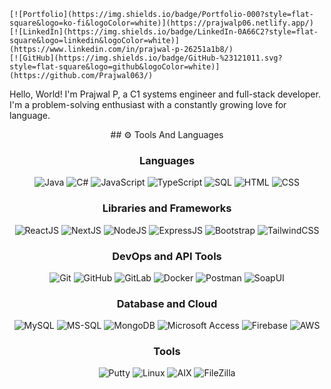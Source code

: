 
    [![Portfolio](https://img.shields.io/badge/Portfolio-000?style=flat-square&logo=ko-fi&logoColor=white)](https://prajwalp06.netlify.app/)
    [![LinkedIn](https://img.shields.io/badge/LinkedIn-0A66C2?style=flat-square&logo=linkedin&logoColor=white)](https://www.linkedin.com/in/prajwal-p-26251a1b8/)
    [![GitHub](https://img.shields.io/badge/GitHub-%23121011.svg?style=flat-square&logo=github&logoColor=white)](https://github.com/Prajwal063/)



Hello, World! I'm Prajwal P, a C1 systems engineer and full-stack developer. I'm a problem-solving enthusiast with a constantly growing love for language.

<div style="text-align: center;">
  ## ⚙️ Tools And Languages
  
  ### Languages
  ![Java](https://img.shields.io/badge/Java-%23ED8B00.svg?style=flat-square&logo=java&logoColor=white)
  ![C#](https://img.shields.io/badge/C%23-%23239120.svg?style=flat-square&logo=c-sharp&logoColor=white)
  ![JavaScript](https://img.shields.io/badge/JavaScript-%23323330.svg?style=flat-square&logo=javascript&logoColor=%23F7DF1E)
  ![TypeScript](https://img.shields.io/badge/TypeScript-%23007ACC.svg?style=flat-square&logo=typescript&logoColor=white)
  ![SQL](https://img.shields.io/badge/SQL-%23007ACC.svg?style=flat-square&logo=sql&logoColor=white)
  ![HTML](https://img.shields.io/badge/HTML-%23E34F26.svg?style=flat-square&logo=html5&logoColor=white)
  ![CSS](https://img.shields.io/badge/CSS-%231572B6.svg?style=flat-square&logo=css3&logoColor=white)
  
  ### Libraries and Frameworks
  ![ReactJS](https://img.shields.io/badge/ReactJS-%2320232a.svg?style=flat-square&logo=react&logoColor=%2361DAFB)
  ![NextJS](https://img.shields.io/badge/NextJS-black?style=flat-square&logo=next.js&logoColor=white)
  ![NodeJS](https://img.shields.io/badge/NodeJS-6DA55F?style=flat-square&logo=node.js&logoColor=white)
  ![ExpressJS](https://img.shields.io/badge/ExpressJS-%23404d59.svg?style=flat-square&logo=express&logoColor=%2361DAFB)
  ![Bootstrap](https://img.shields.io/badge/Bootstrap-%238511FA.svg?style=flat-square&logo=bootstrap&logoColor=white)
  ![TailwindCSS](https://img.shields.io/badge/TailwindCSS-%2338B2AC.svg?style=flat-square&logo=tailwind-css&logoColor=white)
  
  ### DevOps and API Tools
  ![Git](https://img.shields.io/badge/Git-%23F05033.svg?style=flat-square&logo=git&logoColor=white)
  ![GitHub](https://img.shields.io/badge/GitHub-%23121011.svg?style=flat-square&logo=github&logoColor=white)
  ![GitLab](https://img.shields.io/badge/GitLab-%23181717.svg?style=flat-square&logo=gitlab&logoColor=white)
  ![Docker](https://img.shields.io/badge/Docker-%232496ED.svg?style=flat-square&logo=docker&logoColor=white)
  ![Postman](https://img.shields.io/badge/Postman-FF6C37?style=flat-square&logo=postman&logoColor=white)
  ![SoapUI](https://img.shields.io/badge/SoapUI-%23000000.svg?style=flat-square&logo=soapui&logoColor=white)
  
  ### Database and Cloud
  ![MySQL](https://img.shields.io/badge/MySQL-4479A1.svg?style=flat-square&logo=mysql&logoColor=white)
  ![MS-SQL](https://img.shields.io/badge/MS--SQL-%23CC2927.svg?style=flat-square&logo=microsoft-sql-server&logoColor=white)
  ![MongoDB](https://img.shields.io/badge/MongoDB-%234ea94b.svg?style=flat-square&logo=mongodb&logoColor=white)
  ![Microsoft Access](https://img.shields.io/badge/Microsoft%20Access-%230056D2.svg?style=flat-square&logo=microsoft-access&logoColor=white)
  ![Firebase](https://img.shields.io/badge/Firebase-%23FFCA28.svg?style=flat-square&logo=firebase&logoColor=white)
  ![AWS](https://img.shields.io/badge/AWS-%23232F3E.svg?style=flat-square&logo=amazon-aws&logoColor=white)
  
  ### Tools
  ![Putty](https://img.shields.io/badge/Putty-%2300599C.svg?style=flat-square&logo=putty&logoColor=white)
  ![Linux](https://img.shields.io/badge/Linux-%23FCC624.svg?style=flat-square&logo=linux&logoColor=black)
  ![AIX](https://img.shields.io/badge/AIX-%231B1464.svg?style=flat-square&logo=ibm&logoColor=white)
  ![FileZilla](https://img.shields.io/badge/FileZilla-%23BF0000.svg?style=flat-square&logo=filezilla&logoColor=white)
</div>

